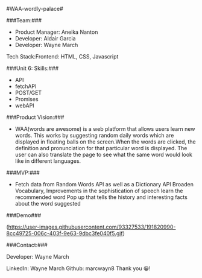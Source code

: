 
#WAA-wordly-palace#

###Team:###

* Product Manager: Aneika Nanton
* Developer: Aldair Garcia
* Developer: Wayne March

Tech Stack:Frontend: HTML, CSS, Javascript

###Unit 6: Skills:###

* API
* fetchAPI
* POST/GET
* Promises
* webAPI

###Product Vision:###

* WAA(words are awesome) is a web platform that allows users learn new words. This works by suggesting random daily words which are displayed in floating balls on the screen.When the words are clicked, the definition and pronunciation for that particular word is displayed. The user can also translate the page to see what the same word would look like in different languages.

###MVP:###

* Fetch data from Random Words API as well as a Dictionary API
Broaden Vocabulary, Improvements in the sophistication of speech learn the recommended word
Pop up that tells the history and interesting facts about the word suggested

###Demo###

(https://user-images.githubusercontent.com/93327533/191820990-8cc49725-006c-403f-9e63-9dbc3fe040f5.gif)






###Contact:###

Developer: Wayne March

LinkedIn: Wayne March
Github: marcwayn8
Thank you 😀!
